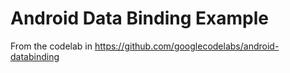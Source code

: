 # Android Data Binding Example

From the codelab in
https://github.com/googlecodelabs/android-databinding


